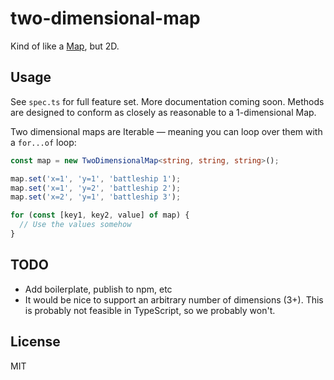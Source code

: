 # two-dimensional-map

Kind of like a
[Map](https://developer.mozilla.org/en-US/docs/Web/JavaScript/Reference/Global_Objects/Map),
but 2D.

## Usage

See `spec.ts` for full feature set. More documentation coming soon. Methods are
designed to conform as closely as reasonable to a 1-dimensional Map.

Two dimensional maps are Iterable — meaning you can loop over them with a
`for...of` loop:

```typescript
const map = new TwoDimensionalMap<string, string, string>();

map.set('x=1', 'y=1', 'battleship 1');
map.set('x=1', 'y=2', 'battleship 2');
map.set('x=2', 'y=1', 'battleship 3');

for (const [key1, key2, value] of map) {
  // Use the values somehow
}
```

## TODO

- Add boilerplate, publish to npm, etc
- It would be nice to support an arbitrary number of dimensions (3+). This is
  probably not feasible in TypeScript, so we probably won't.

## License

MIT

